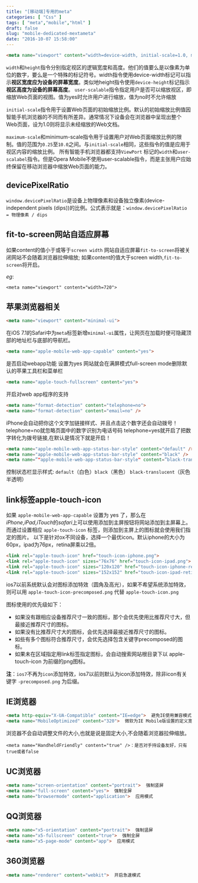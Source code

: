 ```yaml
---
title: "[移动端]专用的meta"
categories: [ "Css" ]
tags: [ "meta","mobile","html" ]
draft: false
slug: "mobile-dedicated-mextameta"
date: "2016-10-07 15:58:00"
---
```


```html
<meta name="viewport" content="width=device-width, initial-scale=1.0, maximum-scale=1.0, minimum-scale=1.0, user-scalable=no">
```
`width`和`height`指令分别指定视区的逻辑宽度和高度。他们的值要么是以像素为单位的数字，要么是一个特殊的标记符号。width指令使用device-width标记可以指示**视区宽度应为设备的屏幕宽度**。类似地height指令使用`device-height`标记指示**视区高度为设备的屏幕高度**。 
`user-scalable`指令指定用户是否可以缩放视区，即缩放Web页面的视图。值为yes时允许用户进行缩放，值为no时不允许缩放 

`initial-scale`指令用于设置Web页面的初始缩放比例。默认的初始缩放比例值因智能手机浏览器的不同而有所差异。通常情况下设备会在浏览器中呈现出整个Web页面，设为1.0则将显示未经缩放的Web文档。 

`maximum-scale`和minimum-scale指令用于设置用户对Web页面缩放比例的限制。值的范围为`0.25`至`10.0`之间。与`initial-scale`相同，这些指令的值是应用于视区内容的缩放比例。 
所有智能手机浏览器都支持`ViewPort` <meta>标记的`width`和`user-scalabel`指令。但是Opera Mobile不使用user-scalable指令，而是主张用户应始终保留在移动浏览器中缩放Web页面的能力。 

## devicePixelRatio 

`window.devicePixelRatio`是设备上物理像素和设备独立像素(device-independent pixels (dips))的比例。公式表示就是：`window.devicePixelRatio = 物理像素 / dips` 

## fit-to-screen网站自适应屏幕 

如果content的值小于或等于`screen width` 网站自适应屏幕`fit-to-screen`将被关闭网站不会随着浏览器拉伸缩放;
如果content的值大于screen width,`fit-to-screen`将开启。 

*eg*:
```
<meta name="viewport" content="width=720">
```
## 苹果浏览器相关 

```html
<meta name="viewport" content="minimal-ui">
```

在iOS 7.1的Safari中为`meta`标签新增`minimal-ui`属性，让网页在加载时便可隐藏顶部的地址栏与底部的导航栏。 

```html
<meta name="apple-mobile-web-app-capable" content="yes">
```
是否启动webapp功能 设置为yes 网站就会在满屏模式full-screen mode删除默认的苹果工具栏和菜单栏 
```html
<meta name="apple-touch-fullscreen" content="yes"> 
```
开启对web app程序的支持 
```html
<meta name="format-detection" content="telephone=no"> 
<meta name="format-detection" content="email=no" /> 
```
iPhone会自动把你这个文字加链接样式、并且点击这个数字还会自动拨号！ 
telephone=no就忽略页面中的数字识别为电话号码 
telephone=yes就开启了把数字转化为拨号链接,在默认是情况下就是开启！ 
```html
<meta name="apple-mobile-web-app-status-bar-style" content="default" /> 
<meta name="apple-mobile-web-app-status-bar-style" content="black" /> 
<meta name=”"apple-mobile-web-app-status-bar-style" content=”black-translucent" /> 
```
控制状态栏显示样式:  `default`（白色）`black`（黑色） `black-translucent`（灰色半透明） 

## link标签apple-touch-icon 
如果 `apple-mobile-web-app-capable` 设置为 yes 了，那么在*iPhone*,*iPad*,*iTouch*的*safari*上可以使用添加到主屏按钮将网站添加到主屏幕上。 
而通过设置相应 `apple-touch-icon` 标签，则添加到主屏上的图标就会使用我们指定的图片。 
以下是针对ox不同设备，选择一个最优icon。默认iphone的大小为60px，ipad为76px，retina屏乘以2倍。
```html
<link rel="apple-touch-icon" href="touch-icon-iphone.png"> 
<link rel="apple-touch-icon" sizes="76x76" href="touch-icon-ipad.png"> 
<link rel="apple-touch-icon" sizes="120x120" href="touch-icon-iphone-retina.png"> 
<link rel="apple-touch-icon" sizes="152x152" href="touch-icon-ipad-retina.png"> 
```
ios7以前系统默认会对图标添加特效（圆角及高光），如果不希望系统添加特效，则可以用 `apple-touch-icon-precomposed.png` 代替 `apple-touch-icon.png` 

图标使用的优先级如下：
 

 - 如果没有跟相应设备推荐尺寸一致的图标，那个会优先使用比推荐尺寸大，但最接近推荐尺寸的图标。
 - 如果没有比推荐尺寸大的图标，会优先选择最接近推荐尺寸的图标。
 - 如些有多个图标符合推荐尺寸，会优先选择包含关键字precomposed的图标。
 - 如果未在区域指定用link标签指定图标，会自动搜索网站根目录下以 apple-touch-icon 为前缀的png图标。

**注**：`ios7`不再为`icon`添加特效，ios7以前则默认为icon添加特效，除非icon有关键字 `-precomposed.png` 为后缀。 

## IE浏览器 
```html
<meta http-equiv="X-UA-Compatible" content="IE=edge">  避免IE使用兼容模式 
<meta name="MobileOptimized" content="320">  微软为IE Mobile版设置的定义宽度标记
```
浏览器不会自动调整文件的大小,也就是说是固定大小,不会随着浏览器拉伸缩放。 
```
<meta name="HandheldFriendly" content="true" />：是否对手持设备友好，只有true或者false 
```

## UC浏览器 
```html
<meta name="screen-orientation" content="portrait">  强制竖屏 
<meta name="full-screen" content="yes">  强制全屏 
<meta name="browsermode" content="application">  应用模式 
```

## QQ浏览器 
```html
<meta name="x5-orientation" content="portrait">  强制竖屏 
<meta name="x5-fullscreen" content="true">  强制全屏 
<meta name="x5-page-mode" content="app">  应用模式 
```

## 360浏览器 
```html
<meta name="renderer" content="webkit">  开启急速模式 
```
